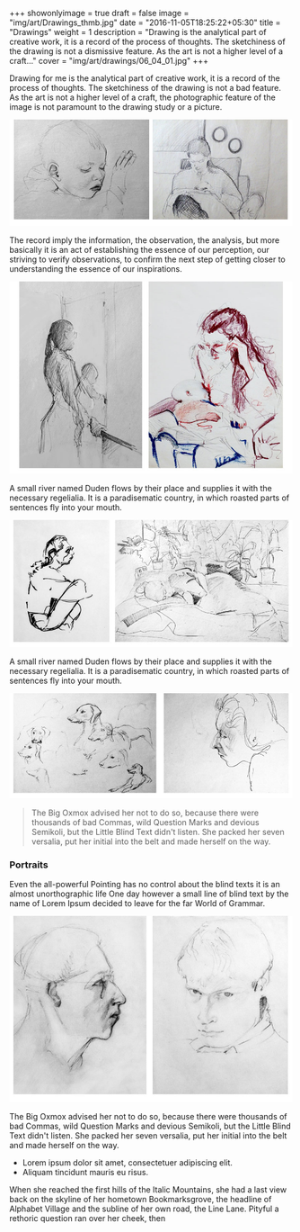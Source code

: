 +++
showonlyimage = true
draft = false
image = "img/art/Drawings_thmb.jpg"
date = "2016-11-05T18:25:22+05:30"
title = "Drawings"
weight = 1
description = "Drawing is the analytical part of creative work, it is a record of the process of thoughts. The sketchiness of the drawing is not a dismissive feature. As the art is not a higher level of a craft..."
cover = "img/art/drawings/06_04_01.jpg"
+++

Drawing for me is the analytical part of creative work, it is a record of the process of thoughts. The sketchiness of the drawing is not a bad feature. As the art is not a higher level of a craft, the photographic feature of the image is not paramount to the drawing study or a picture.
<!--more-->

![sample image](/img/art/drawings/drawings_1.jpg)

The record imply the information, the observation, the analysis, but more basically it is an act of establishing the essence of our perception, our striving to verify observations, to confirm the next step of getting closer to understanding the essence of our inspirations.

![sample image](/img/art/drawings/drawings_2.jpg)

A small river named Duden flows by their place and supplies it with the necessary regelialia. It is a paradisematic country, in which roasted parts of sentences fly into your mouth.

![sample image](/img/art/drawings/drawings_3.jpg)

A small river named Duden flows by their place and supplies it with the necessary regelialia. It is a paradisematic country, in which roasted parts of sentences fly into your mouth.

![sample image](/img/art/drawings/drawings_4.jpg)

> The Big Oxmox advised her not to do so, because there were thousands of bad Commas, wild Question Marks and devious Semikoli, but the Little Blind Text didn't listen. She packed her seven versalia, put her initial into the belt and made herself on the way.

### Portraits

Even the all-powerful Pointing has no control about the blind texts it is an almost unorthographic life One day however a small line of blind text by the name of Lorem Ipsum decided to leave for the far World of Grammar.

![sample image](/img/art/drawings/drawings_5.jpg)

The Big Oxmox advised her not to do so, because there were thousands of bad Commas, wild Question Marks and devious Semikoli, but the Little Blind Text didn't listen. She packed her seven versalia, put her initial into the belt and made herself on the way.

* Lorem ipsum dolor sit amet, consectetuer adipiscing elit.
* Aliquam tincidunt mauris eu risus.

When she reached the first hills of the Italic Mountains, she had a last view back on the skyline of her hometown Bookmarksgrove, the headline of Alphabet Village and the subline of her own road, the Line Lane. Pityful a rethoric question ran over her cheek, then
